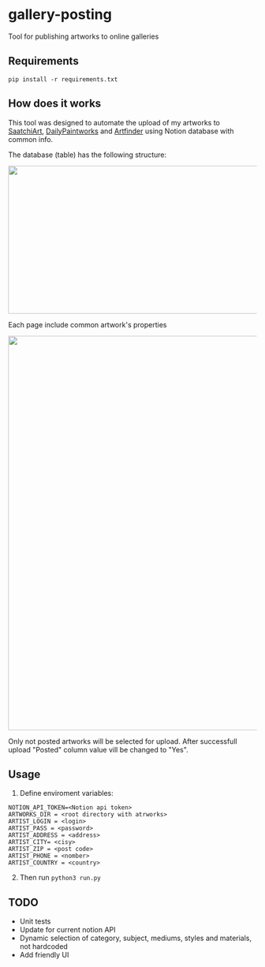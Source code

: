 # gallery-posting
Tool for publishing artworks to online galleries

## Requirements

 `pip install -r requirements.txt`

## How does it works

This tool was designed to automate the upload of my artworks to [SaatchiArt](https://www.saatchiart.com/), [DailyPaintworks](https://www.dailypaintworks.com/) and [Artfinder](https://www.artfinder.com/#/)
using Notion database with common info.

The database (table) has the following structure:

<img src="https://user-images.githubusercontent.com/62947325/217303497-a3da9eab-c521-4580-9f4a-7597f7235516.png" width="600" height="300">

Each page include common artwork's properties

<img src="https://user-images.githubusercontent.com/62947325/217301913-b7c0dab7-2688-4c9e-b92f-dd571c061fe1.png" width="800" height="800">

Only not posted artworks will be selected for upload. After successfull upload "Posted" column value vill be changed to "Yes".

## Usage

1. Define enviroment variables:

```
NOTION_API_TOKEN=<Notion api token>
ARTWORKS_DIR = <root directory with atrworks>
ARTIST_LOGIN = <login>
ARTIST_PASS = <password>
ARTIST_ADDRESS = <address>
ARTIST_CITY= <cisy>
ARTIST_ZIP = <post code>
ARTIST_PHONE = <nomber>
ARTIST_COUNTRY = <country>
```

2. Then run
`python3 run.py`

## TODO
* Unit tests
* Update for current notion API
* Dynamic selection of category, subject, mediums, styles and materials, not hardcoded
* Add friendly UI
